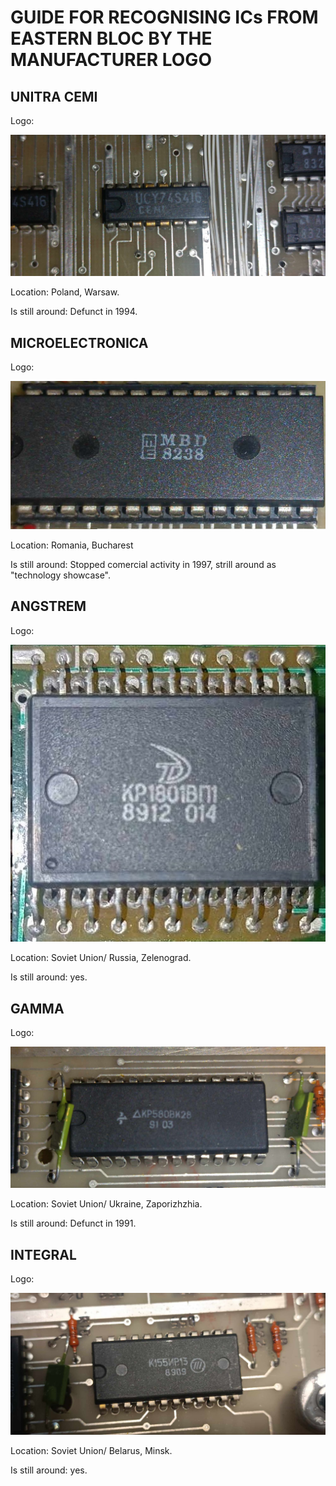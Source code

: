 # GUIDE FOR RECOGNISING ICs FROM EASTERN BLOC BY THE MANUFACTURER LOGO 


## UNITRA CEMI
Logo:

![alt text](https://github.com/RetroNora/Guide_for_Eastern_ICs/blob/main/Logos/CEMI.jpg)

Location: Poland, Warsaw.

Is still around: Defunct in 1994.

## MICROELECTRONICA
Logo:

![alt text](https://github.com/RetroNora/Guide_for_Eastern_ICs/blob/main/Logos/Microelectronica.jpg)

Location: Romania, Bucharest

Is still around: Stopped comercial activity in 1997, strill around as "technology showcase".

## ANGSTREM
Logo:

![alt text](https://github.com/RetroNora/Guide_for_Eastern_ICs/blob/main/Logos/Angstrem.jpg)

Location: Soviet Union/ Russia, Zelenograd.

Is still around: yes.

## GAMMA
Logo:

![alt text](https://github.com/RetroNora/Guide_for_Eastern_ICs/blob/main/Logos/Gamma.jpg)

Location: Soviet Union/ Ukraine, Zaporizhzhia.

Is still around: Defunct in 1991.

## INTEGRAL
Logo:

![alt text](https://github.com/RetroNora/Guide_for_Eastern_ICs/blob/main/Logos/Integral.jpg)

Location: Soviet Union/ Belarus, Minsk.

Is still around: yes.
